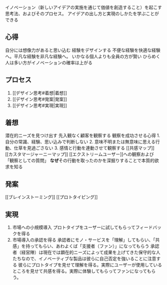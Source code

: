 イノベーション（新しいアイデアの実施を通じて価値を創造すること）を起こす思考法、およびそのプロセス。
アイデアの出し方と実現のしかたを学ぶことができる

## 心得
自分には想像力があると思い込む
経験をデザインする
	不便な経験を快適な経験へ。平凡な経験を非凡な経験へ。
いかなる個人よりも全員の方が賢い
	ひらめく人は多い方がイノベーションの確率は上がる

## プロセス
1. [[デザイン思考#着想|着想]]
2. [[デザイン思考#発案|発案]]
3. [[デザイン思考#実現|実現]]
## 着想
潜在的ニーズを見つけ出す
先入観なく顧客を観察する
	観察を成功させる心得
		1. 自分の常識、経験、思い込みで判断しない
		2. 意味不明または無意味に思える行動、仕草を見過ごさない
		3. 感情と行動を連動させて観察する
[[共感マップ]]
[[カスタマージャーニーマップ]]
[[エクストリームユーザー]]への観察および「観察としての質問」
	**なぜ**その行動を取ったのかを深掘りすることで本質的欲求を知る

## 発案
[[ブレインストーミング]]
[[プロトタイピング]]
## 実現
1. 市場への小規模導入
	プロトタイプをユーザーに試してもらってフィードバックを得る
2. 市場導入の承認を得る
	承認者にモノ・サービスを「理解」してもらい、「共感」を持ってもらい、あわよくば「支援者（ファン）」になってもらう
	承認者（経営陣）は現在では顕在的ニーズによって成果を上げてきた保守的な人たちなので、イノベーティブな製品は彼らに自己否定を強いることに注意する
	彼らにプロトタイプを見せて理解を得る。実際にユーザーが使用しているところを見せて共感を得る。実際に体験してもらってファンになってもらう。
